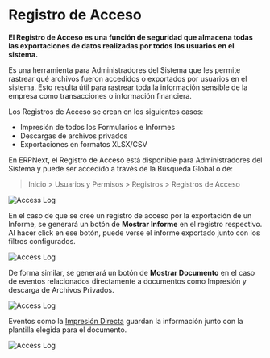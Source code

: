 # Registro de Acceso

**El Registro de Acceso es una función de seguridad que almacena todas las exportaciones de datos realizadas por todos los usuarios en el sistema.**

Es una herramienta para Administradores del Sistema que les permite rastrear qué archivos fueron accedidos o exportados por usuarios en el sistema. Esto resulta útil para rastrear toda la información sensible de la empresa como transacciones o información financiera. 

Los Registros de Acceso se crean en los siguientes casos:

 - Impresión de todos los Formularios e Informes 
 - Descargas de archivos privados
 - Exportaciones en formatos XLSX/CSV

En ERPNext, el Registro de Acceso está disponible para Administradores del Sistema y puede ser accedido a través de la Búsqueda Global o de: 

> Inicio > Usuarios y Permisos > Registros > Registros de Acceso

![Access Log](/docs/assets/img/using-erpnext/using-access-log-3.png)

En el caso de que se cree un registro de acceso por la exportación de un Informe, se generará un botón de **Mostrar Informe** en el registro respectivo. Al hacer click en ese botón, puede verse el informe exportado junto con los filtros configurados. 

![Access Log](/docs/assets/img/using-erpnext/using-access-log-1.png)

De forma similar, se generará un botón de **Mostrar Documento** en el caso de eventos relacionados directamente a documentos como Impresión y descarga de Archivos Privados. 

![Access Log](/docs/assets/img/using-erpnext/using-access-log-2.png)

Eventos como la [Impresión Directa](/docs/user/manual/en/setting-up/print/raw-printing) guardan la información junto con la plantilla elegida para el documento. 

![Access Log](/docs/assets/img/using-erpnext/using-acces-log-4.png)